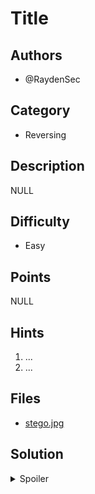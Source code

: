 # Title

## Authors
- @RaydenSec

## Category
- Reversing

## Description
NULL

## Difficulty
- Easy

## Points
NULL

## Hints
1. ...
1. ...

## Files
- [stego.jpg](/password)

## Solution
<details>
<summary>Spoiler</summary>

### Idea
Introduction to the "strings" command unix

### Walkthrough
1. We can check that the file is a compile C program. 
2. If we run "password" with "./password", we'll be prompted to enter a password. 
3. Instead, of entering a password, we can check if the file has any strings, eg. variable = "flag" or printf("flag"). 
4. Let's run "strings password", and check the contents. 
5. Boom, we found the flag "TEST0{N0t_iT_;D}"! Hope you enjoyed this simple challenge ;D

### Flag
`TEST0{N0t_iT_;D}`
</details>